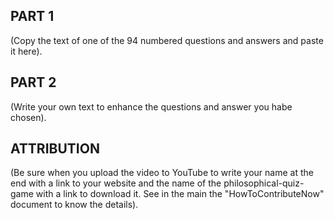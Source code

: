 ## PART 1
(Copy the text of one of the 94 numbered questions and answers and paste it here).



## PART 2
(Write your own text to enhance the questions and answer you habe chosen).



## ATTRIBUTION
(Be sure when you upload the video to YouTube to write your name at the end with a link to your website and the name of the philosophical-quiz-game with a link to download it. See in the main the "HowToContributeNow" document to know the details).
